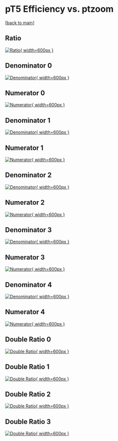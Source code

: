 # pT5 Efficiency vs. ptzoom

[[back to main](./)]



## Ratio

[![Ratio](../mtv/var/pT5_loweta_321_-1_eff_ptzoom.png){ width=600px }](../mtv/var/pT5_loweta_321_-1_eff_ptzoom.pdf)

## Denominator 0

[![Denominator](../mtv/den/pT5_loweta_321_-1_eff_ptzoom_den0.png){ width=600px }](../mtv/den/pT5_loweta_321_-1_eff_ptzoom_den0.pdf)

## Numerator 0

[![Numerator](../mtv/num/pT5_loweta_321_-1_eff_ptzoom_num0.png){ width=600px }](../mtv/num/pT5_loweta_321_-1_eff_ptzoom_num0.pdf)

## Denominator 1

[![Denominator](../mtv/den/pT5_loweta_321_-1_eff_ptzoom_den1.png){ width=600px }](../mtv/den/pT5_loweta_321_-1_eff_ptzoom_den1.pdf)

## Numerator 1

[![Numerator](../mtv/num/pT5_loweta_321_-1_eff_ptzoom_num1.png){ width=600px }](../mtv/num/pT5_loweta_321_-1_eff_ptzoom_num1.pdf)

## Denominator 2

[![Denominator](../mtv/den/pT5_loweta_321_-1_eff_ptzoom_den2.png){ width=600px }](../mtv/den/pT5_loweta_321_-1_eff_ptzoom_den2.pdf)

## Numerator 2

[![Numerator](../mtv/num/pT5_loweta_321_-1_eff_ptzoom_num2.png){ width=600px }](../mtv/num/pT5_loweta_321_-1_eff_ptzoom_num2.pdf)

## Denominator 3

[![Denominator](../mtv/den/pT5_loweta_321_-1_eff_ptzoom_den3.png){ width=600px }](../mtv/den/pT5_loweta_321_-1_eff_ptzoom_den3.pdf)

## Numerator 3

[![Numerator](../mtv/num/pT5_loweta_321_-1_eff_ptzoom_num3.png){ width=600px }](../mtv/num/pT5_loweta_321_-1_eff_ptzoom_num3.pdf)

## Denominator 4

[![Denominator](../mtv/den/pT5_loweta_321_-1_eff_ptzoom_den4.png){ width=600px }](../mtv/den/pT5_loweta_321_-1_eff_ptzoom_den4.pdf)

## Numerator 4

[![Numerator](../mtv/num/pT5_loweta_321_-1_eff_ptzoom_num4.png){ width=600px }](../mtv/num/pT5_loweta_321_-1_eff_ptzoom_num4.pdf)

## Double Ratio 0

[![Double Ratio](../mtv/ratio/pT5_loweta_321_-1_eff_ptzoom_ratio0.png){ width=600px }](../mtv/ratio/pT5_loweta_321_-1_eff_ptzoom_ratio0.pdf)

## Double Ratio 1

[![Double Ratio](../mtv/ratio/pT5_loweta_321_-1_eff_ptzoom_ratio1.png){ width=600px }](../mtv/ratio/pT5_loweta_321_-1_eff_ptzoom_ratio1.pdf)

## Double Ratio 2

[![Double Ratio](../mtv/ratio/pT5_loweta_321_-1_eff_ptzoom_ratio2.png){ width=600px }](../mtv/ratio/pT5_loweta_321_-1_eff_ptzoom_ratio2.pdf)

## Double Ratio 3

[![Double Ratio](../mtv/ratio/pT5_loweta_321_-1_eff_ptzoom_ratio3.png){ width=600px }](../mtv/ratio/pT5_loweta_321_-1_eff_ptzoom_ratio3.pdf)

